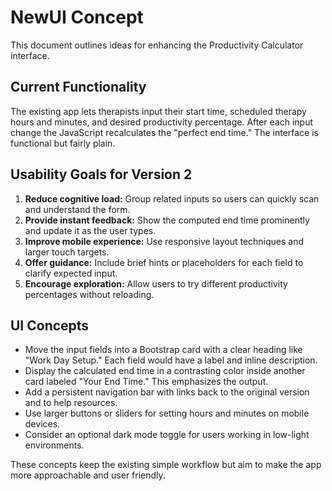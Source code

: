 # NewUI Concept

This document outlines ideas for enhancing the Productivity Calculator interface.

## Current Functionality
The existing app lets therapists input their start time, scheduled therapy hours and minutes, and desired productivity percentage. After each input change the JavaScript recalculates the "perfect end time." The interface is functional but fairly plain.

## Usability Goals for Version 2
1. **Reduce cognitive load:** Group related inputs so users can quickly scan and understand the form.
2. **Provide instant feedback:** Show the computed end time prominently and update it as the user types.
3. **Improve mobile experience:** Use responsive layout techniques and larger touch targets.
4. **Offer guidance:** Include brief hints or placeholders for each field to clarify expected input.
5. **Encourage exploration:** Allow users to try different productivity percentages without reloading.

## UI Concepts
- Move the input fields into a Bootstrap card with a clear heading like "Work Day Setup." Each field would have a label and inline description.
- Display the calculated end time in a contrasting color inside another card labeled "Your End Time." This emphasizes the output.
- Add a persistent navigation bar with links back to the original version and to help resources.
- Use larger buttons or sliders for setting hours and minutes on mobile devices.
- Consider an optional dark mode toggle for users working in low-light environments.

These concepts keep the existing simple workflow but aim to make the app more approachable and user friendly.
